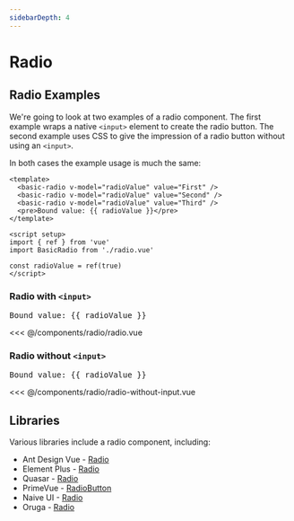```yaml
---
sidebarDepth: 4
---
```

<script setup>
import { ref } from 'vue'
import BasicRadio from './radio/radio.vue'
import BasicRadio2 from './radio/radio-without-input.vue'

const radioValue = ref('First')
const options = ['First', 'Second', 'Third']
</script>
# Radio

## Radio Examples

We're going to look at two examples of a radio component. The first example wraps a native `<input>` element to create the radio button. The second example uses CSS to give the impression of a radio button without using an `<input>`.

In both cases the example usage is much the same:

```vue
<template>
  <basic-radio v-model="radioValue" value="First" />
  <basic-radio v-model="radioValue" value="Second" />
  <basic-radio v-model="radioValue" value="Third" />
  <pre>Bound value: {{ radioValue }}</pre>
</template>

<script setup>
import { ref } from 'vue'
import BasicRadio from './radio.vue'

const radioValue = ref(true)
</script>
```

### Radio with `<input>`

<live-example>
  <template v-for="option in options">
    <basic-radio v-model="radioValue" :value="option" />
  </template>
  <pre>Bound value: {{ radioValue }}</pre>
</live-example>

<<< @/components/radio/radio.vue

### Radio without `<input>`

<live-example>
  <template v-for="option in options">
    <basic-radio2 v-model="radioValue" :value="option" />
  </template>
  <pre>Bound value: {{ radioValue }}</pre>
</live-example>

<<< @/components/radio/radio-without-input.vue

<!--
## Vue Patterns

## Missing Functionality

## Related Components
-->

## Libraries

Various libraries include a radio component, including:

- Ant Design Vue - [Radio](https://2x.antdv.com/components/radio)
- Element Plus - [Radio](https://element-plus.org/en-US/component/radio.html)
- Quasar - [Radio](https://quasar.dev/vue-components/radio)
- PrimeVue - [RadioButton](https://primefaces.org/primevue/showcase/#/radiobutton)
- Naive UI - [Radio](https://www.naiveui.com/en-US/os-theme/components/radio)
- Oruga - [Radio](https://oruga.io/components/Radio.html)
